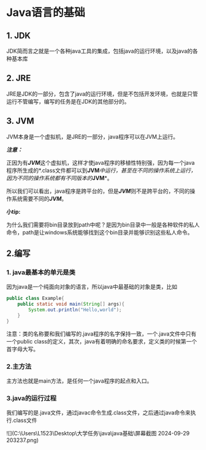 # Java语言的基础

## 1. JDK

JDK简而言之就是一个各种java工具的集成，包括java的运行环境，以及java的各种基本库

## 2. JRE

JRE是JDK的一部分，包含了java的运行环境，但是不包括开发环境，也就是只管运行不管编写，编写的任务是在JDK的其他部分的。

## 3. JVM

JVM本身是一个虚拟机，是JRE的一部分，java程序可以在JVM上运行。

***注意：***

正因为有***JVM***这个虚拟机，这样才使java程序的移植性特别强，因为每一个java程序所生成的*.class文件都可以到**JVM***中运行，甚至在不同的操作系统上运行，因为不同的操作系统都有不同版本的***JVM***。

所以我们可以看出，java程序是跨平台的，但是***JVM***则不是跨平台的，不同的操作系统需要不同的***JVM***。

**小tip:**

为什么我们需要将bin目录放到path中呢？是因为bin目录中一般是各种软件的私人命令，path是让windows系统能够找到这个bin目录并能够识别这些私人命令。

## 2.编写

### 1. java最基本的单元是类

因为java是一个纯面向对象的语言，所以java中最基础的对象是类，比如

```java
public class Example{
	public static void main(String[] args){
		System.out.println("Hello,world");
	}
}
```

注意：类的名称要和我们编写的.java程序的名字保持一致，一个.java文件中只有一个public class的定义，其次，java有着明确的命名要求，定义类的时候第一个首字母大写。

### 2.主方法

主方法也就是main方法，是任何一个java程序的起点和入口。

### 3.java的运行过程

我们编写的是.java文件，通过javac命令生成.class文件，之后通过java命令来执行.class文件

![](C:\Users\L1523\Desktop\大学任务\java\java基础\屏幕截图 2024-09-29 203237.png)
